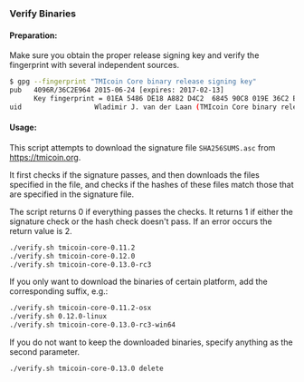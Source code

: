 ### Verify Binaries

#### Preparation:

Make sure you obtain the proper release signing key and verify the fingerprint with several independent sources.

```sh
$ gpg --fingerprint "TMIcoin Core binary release signing key"
pub   4096R/36C2E964 2015-06-24 [expires: 2017-02-13]
      Key fingerprint = 01EA 5486 DE18 A882 D4C2  6845 90C8 019E 36C2 E964
uid                  Wladimir J. van der Laan (TMIcoin Core binary release signing key) <laanwj@gmail.com>
```

#### Usage:

This script attempts to download the signature file `SHA256SUMS.asc` from https://tmicoin.org.

It first checks if the signature passes, and then downloads the files specified in the file, and checks if the hashes of these files match those that are specified in the signature file.

The script returns 0 if everything passes the checks. It returns 1 if either the signature check or the hash check doesn't pass. If an error occurs the return value is 2.


```sh
./verify.sh tmicoin-core-0.11.2
./verify.sh tmicoin-core-0.12.0
./verify.sh tmicoin-core-0.13.0-rc3
```

If you only want to download the binaries of certain platform, add the corresponding suffix, e.g.:

```sh
./verify.sh tmicoin-core-0.11.2-osx
./verify.sh 0.12.0-linux
./verify.sh tmicoin-core-0.13.0-rc3-win64
```

If you do not want to keep the downloaded binaries, specify anything as the second parameter.

```sh
./verify.sh tmicoin-core-0.13.0 delete
```
